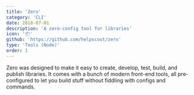 ```yaml
---
title: 'Zero'
category: 'CLI'
date: 2018-07-01
description: 'A zero-config tool for libraries'
icon: '📦'
github: 'https://github.com/helpscout/zero'
type: 'Tools (Node)'
order: 1
---
```


Zero was designed to make it easy to create, develop, test, build, and publish libraries. It comes with a bunch of modern front-end tools, all pre-configured to let you build stuff without fiddling with configs and commands.
